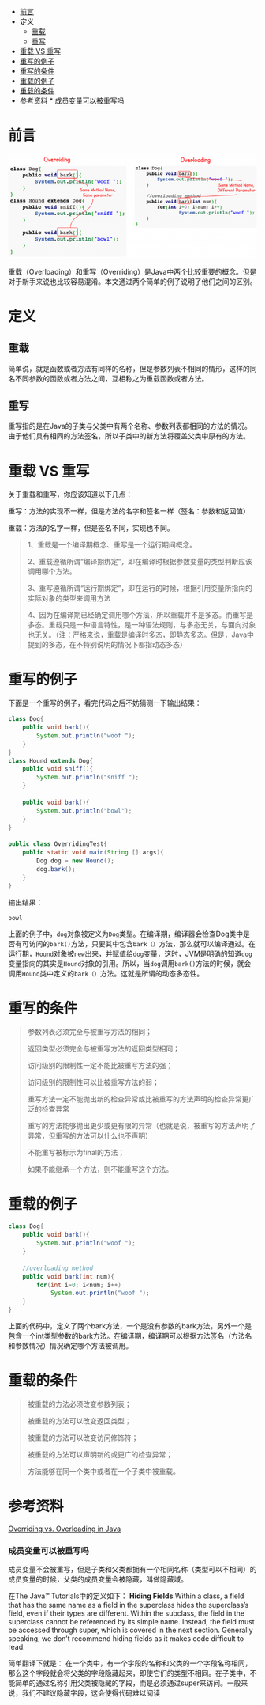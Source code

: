 <!--ts-->
   * [前言](#前言)
   * [定义](#定义)
      * [重载](#重载)
      * [重写](#重写)
   * [重载 VS 重写](#重载-vs-重写)
   * [重写的例子](#重写的例子)
   * [重写的条件](#重写的条件)
   * [重载的例子](#重载的例子)
   * [重载的条件](#重载的条件)
   * [参考资料](#参考资料)
         * [成员变量可以被重写吗](#成员变量可以被重写吗)

<!-- Added by: anapodoton, at: Sat Feb 15 15:31:43 CST 2020 -->

<!--te-->

# 前言

![overloading-vs-overriding](img/overloading-vs-overriding.png)

重载（Overloading）和重写（Overriding）是Java中两个比较重要的概念。但是对于新手来说也比较容易混淆。本文通过两个简单的例子说明了他们之间的区别。

# 定义

## 重载

简单说，就是函数或者方法有同样的名称，但是参数列表不相同的情形，这样的同名不同参数的函数或者方法之间，互相称之为重载函数或者方法。

## 重写

重写指的是在Java的子类与父类中有两个名称、参数列表都相同的方法的情况。由于他们具有相同的方法签名，所以子类中的新方法将覆盖父类中原有的方法。

# 重载 VS 重写

关于重载和重写，你应该知道以下几点：

重写：方法的实现不一样，但是方法的名字和签名一样（签名：参数和返回值）

重载：方法的名字一样，但是签名不同，实现也不同。

> 1、重载是一个编译期概念、重写是一个运行期间概念。
>
> 2、重载遵循所谓“编译期绑定”，即在编译时根据参数变量的类型判断应该调用哪个方法。
>
> 3、重写遵循所谓“运行期绑定”，即在运行的时候，根据引用变量所指向的实际对象的类型来调用方法
>
> 4、因为在编译期已经确定调用哪个方法，所以重载并不是多态。而重写是多态。重载只是一种语言特性，是一种语法规则，与多态无关，与面向对象也无关。（注：严格来说，重载是编译时多态，即静态多态。但是，Java中提到的多态，在不特别说明的情况下都指动态多态）

# 重写的例子

下面是一个重写的例子，看完代码之后不妨猜测一下输出结果：

```java
class Dog{
    public void bark(){
        System.out.println("woof ");
    }
}
class Hound extends Dog{
    public void sniff(){
        System.out.println("sniff ");
    }

    public void bark(){
        System.out.println("bowl");
    }
}

public class OverridingTest{
    public static void main(String [] args){
        Dog dog = new Hound();
        dog.bark();
    }
}
```

输出结果：

```
bowl
```

上面的例子中，`dog`对象被定义为`Dog`类型。在编译期，编译器会检查Dog类中是否有可访问的`bark()`方法，只要其中包含`bark（）`方法，那么就可以编译通过。在运行期，`Hound`对象被`new`出来，并赋值给`dog`变量，这时，JVM是明确的知道`dog`变量指向的其实是`Hound`对象的引用。所以，当`dog`调用`bark()`方法的时候，就会调用`Hound`类中定义的`bark（）`方法。这就是所谓的动态多态性。

# 重写的条件

> 参数列表必须完全与被重写方法的相同；
>
> 返回类型必须完全与被重写方法的返回类型相同；
>
> 访问级别的限制性一定不能比被重写方法的强；
>
> 访问级别的限制性可以比被重写方法的弱；
>
> 重写方法一定不能抛出新的检查异常或比被重写的方法声明的检查异常更广泛的检查异常
>
> 重写的方法能够抛出更少或更有限的异常（也就是说，被重写的方法声明了异常，但重写的方法可以什么也不声明）
>
> 不能重写被标示为final的方法；
>
> 如果不能继承一个方法，则不能重写这个方法。

# 重载的例子

```java
class Dog{
    public void bark(){
        System.out.println("woof ");
    }

    //overloading method
    public void bark(int num){
        for(int i=0; i<num; i++)
            System.out.println("woof ");
    }
}
```

上面的代码中，定义了两个bark方法，一个是没有参数的bark方法，另外一个是包含一个int类型参数的bark方法。在编译期，编译期可以根据方法签名（方法名和参数情况）情况确定哪个方法被调用。

# 重载的条件

> 被重载的方法必须改变参数列表；
>
> 被重载的方法可以改变返回类型；
>
> 被重载的方法可以改变访问修饰符；
>
> 被重载的方法可以声明新的或更广的检查异常；
>
> 方法能够在同一个类中或者在一个子类中被重载。

# 参考资料

[Overriding vs. Overloading in Java](http://www.programcreek.com/2009/02/overriding-and-overloading-in-java-with-examples/)

### 成员变量可以被重写吗

成员变量不会被重写，但是子类和父类都拥有一个相同名称（类型可以不相同）的成员变量的时候，父类的成员变量会被隐藏，叫做隐藏域。

在The Java™ Tutorials中的定义如下：
**Hiding Fields**
Within a class, a field that has the same name as a field in the superclass hides the superclass’s field, even if their types are different. Within the subclass, the field in the superclass cannot be referenced by its simple name. Instead, the field must be accessed through super, which is covered in the next section. Generally speaking, we don’t recommend hiding fields as it makes code difficult to read.

简单翻译下就是：
在一个类中，有一个字段的名称和父类的一个字段名称相同，那么这个字段就会将父类的字段隐藏起来，即使它们的类型不相同。在子类中，不能简单的通过名称引用父类被隐藏的字段，而是必须通过super来访问。一般来说，我们不建议隐藏字段，这会使得代码难以阅读
